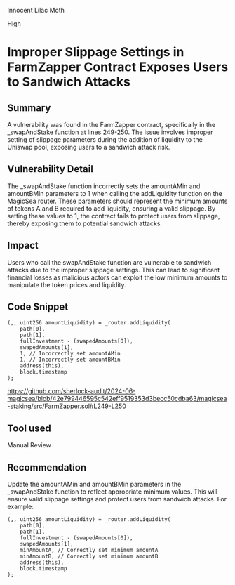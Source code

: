 Innocent Lilac Moth

High

# Improper Slippage Settings in FarmZapper Contract Exposes Users to Sandwich Attacks

## Summary
A vulnerability was found in the FarmZapper contract, specifically in the _swapAndStake function at lines 249-250. The issue involves improper setting of slippage parameters during the addition of liquidity to the Uniswap pool, exposing users to a sandwich attack risk.

## Vulnerability Detail
The _swapAndStake function incorrectly sets the amountAMin and amountBMin parameters to 1 when calling the addLiquidity function on the MagicSea router. These parameters should represent the minimum amounts of tokens A and B required to add liquidity, ensuring a valid slippage. By setting these values to 1, the contract fails to protect users from slippage, thereby exposing them to potential sandwich attacks.

## Impact
Users who call the swapAndStake function are vulnerable to sandwich attacks due to the improper slippage settings. This can lead to significant financial losses as malicious actors can exploit the low minimum amounts to manipulate the token prices and liquidity.

## Code Snippet
```solidity
(,, uint256 amountLiquidity) = _router.addLiquidity(
    path[0],
    path[1],
    fullInvestment - (swapedAmounts[0]),
    swapedAmounts[1],
    1, // Incorrectly set amountAMin
    1, // Incorrectly set amountBMin
    address(this),
    block.timestamp
);
```
https://github.com/sherlock-audit/2024-06-magicsea/blob/42e799446595c542eff9519353d3becc50cdba63/magicsea-staking/src/FarmZapper.sol#L249-L250

## Tool used
Manual Review

## Recommendation
Update the amountAMin and amountBMin parameters in the _swapAndStake function to reflect appropriate minimum values. This will ensure valid slippage settings and protect users from sandwich attacks. For example:
```solidity
(,, uint256 amountLiquidity) = _router.addLiquidity(
    path[0],
    path[1],
    fullInvestment - (swapedAmounts[0]),
    swapedAmounts[1],
    minAmountA, // Correctly set minimum amountA
    minAmountB, // Correctly set minimum amountB
    address(this),
    block.timestamp
);
```